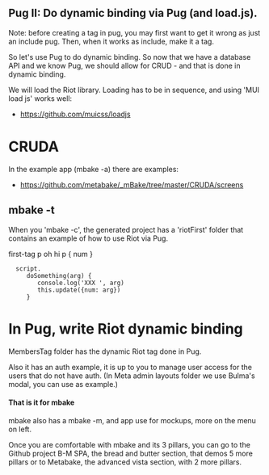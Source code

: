 ## Pug II: Do dynamic binding via Pug (and load.js).

Note: before creating a tag in pug, you may first want to get it wrong as just an include pug. Then, when it works as include, make it a tag.


So let's use Pug to do dynamic binding.
So now that we have a database API and we know Pug, we should allow for CRUD - and that is done in dynamic binding.

We will load the Riot library. Loading has to be in sequence, and using 'MUI load js' works well:
- https://github.com/muicss/loadjs

# CRUDA

In the example app (mbake -a) there are examples:
- https://github.com/metabake/_mBake/tree/master/CRUDA/screens



## mbake -t

When you 'mbake -c', the generated project has a 'riotFirst' folder that contains an example of how to use Riot via Pug.


   first-tag
      p oh hi
      p { num }

      script.
         doSomething(arg) {
            console.log('XXX ', arg)
            this.update({num: arg})
         }


# In Pug, write Riot dynamic binding

MembersTag folder has the dynamic Riot tag done in Pug.

Also it has an auth example, it is up to you to manage user access for
the users that do not have auth.
(In Meta admin layouts folder we use Bulma's modal, you can use as example.)


#### That is it for mbake

mbake also has a mbake -m, and app use for mockups, more on the menu on left.

Once you are comfortable with mbake and its 3 pillars, you can go to the Github project
B-M SPA, the bread and butter section, that demos 5 more pillars
or to
Metabake, the advanced vista section, with 2 more pillars.



